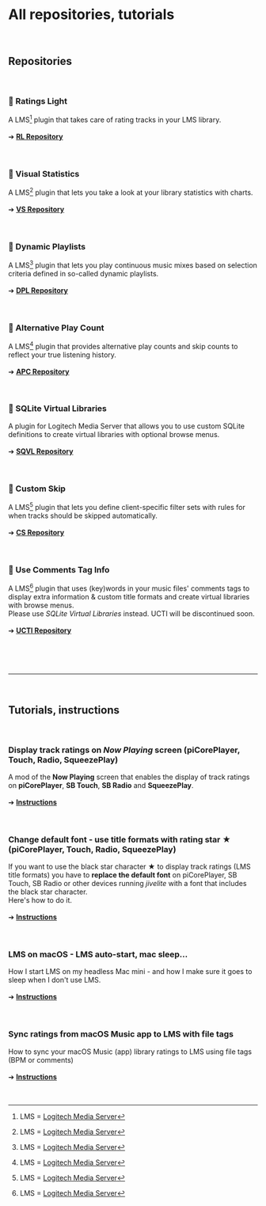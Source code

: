 All repositories, tutorials
====
<br>

## Repositories
<br>

### 🔵 Ratings Light
A LMS[^1] plugin that takes care of rating tracks in your LMS library.<br><br>
➔ [**RL Repository**](https://github.com/AF-1/lms-ratingslight)
<br><br><br>


### 🔵 Visual Statistics
A LMS[^1] plugin that lets you take a look at your library statistics with charts.<br><br>
➔ [**VS Repository**](https://github.com/AF-1/lms-visualstatistics)
<br><br><br>


### 🔵 Dynamic Playlists
A LMS[^1] plugin that lets you play continuous music mixes based on selection criteria defined in so-called dynamic playlists.<br><br>
➔ [**DPL Repository**](https://github.com/AF-1/lms-dynamicplaylists)
<br><br><br>


### 🔵 Alternative Play Count
A LMS[^1] plugin that provides alternative play counts and skip counts to reflect your true listening history.<br><br>
➔ [**APC Repository**](https://github.com/AF-1/lms-alternativeplaycount)
<br><br><br>


### 🔵 SQLite Virtual Libraries
A plugin for Logitech Media Server that allows you to use custom SQLite definitions to create virtual libraries with optional browse menus.<br><br>
➔ [**SQVL Repository**](https://github.com/AF-1/lms-sqlitevirtuallibraries)
<br><br><br>


### 🔵 Custom Skip
A LMS[^1] plugin that lets you define client-specific filter sets with rules for when tracks should be skipped automatically.<br><br>
➔ [**CS Repository**](https://github.com/AF-1/lms-customskip)
<br><br><br>


### 🚫 Use Comments Tag Info
A LMS[^1] plugin that uses (key)words in your music files' comments tags to display extra information & custom title formats and create virtual libraries with browse menus.<br>
Please use *SQLite Virtual Libraries* instead. UCTI will be discontinued soon.
<br><br>
➔ [**UCTI Repository**](https://github.com/AF-1/lms-usecommenttaginfo)
<br><br><br>



<br><hr><br>

## Tutorials, instructions
<br>

### Display track ratings on *Now Playing* screen (piCorePlayer, Touch, Radio, SqueezePlay)

A mod of the **Now Playing** screen that enables the display of track ratings on **piCorePlayer**, **SB Touch**, **SB Radio** and **SqueezePlay**.
<br><br>
➔ [**Instructions**](https://github.com/AF-1/sobras/tree/main/lms-nowplaying_screen_with_ratings)
<br><br><br>

### Change default font - use title formats with rating star ★ (piCorePlayer, Touch, Radio, SqueezePlay)

If you want to use the black star character ★ to display track ratings (LMS title formats) you have to **replace the default font** on piCorePlayer, SB Touch, SB Radio or other devices running *jivelite* with a font that includes the black star character.<br>
Here's how to do it.
<br><br>
➔ [**Instructions**](https://github.com/AF-1/sobras/tree/main/lms-jivelite-change-font)
<br><br><br>

### LMS on macOS - LMS auto-start, mac sleep...

How I start LMS on my headless Mac mini - and how I make sure it goes to sleep when I don't use LMS.
<br><br>
➔ [**Instructions**](https://github.com/AF-1/sobras/tree/main/lms-on-macos)
<br><br><br>

### Sync ratings from macOS Music app to LMS with file tags

How to sync your macOS Music (app) library ratings to LMS using file tags (BPM or comments)
<br><br>
➔ [**Instructions**](https://github.com/AF-1/sobras/tree/main/lms-ratings-sync-file-tags)
<br><br><br>

[^1]:LMS = [Logitech Media Server](https://github.com/Logitech/slimserver)